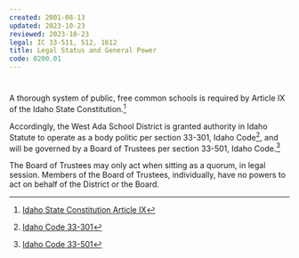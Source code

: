 ```yaml
---
created: 2001-08-13
updated: 2023-10-23
reviewed: 2023-10-23
legal: IC 33-511, 512, 1612
title: Legal Status and General Power
code: 0200.01
---
```


#  

A thorough system of public, free common schools is required by Article IX of the Idaho State Constitution.[^article9]

Accordingly, the West Ada School District is granted authority in Idaho Statute to operate as a body politic per section 33-301, Idaho Code[^ic-33-301], and will be governed by a Board of Trustees per section 33-501, Idaho Code.[^ic-33-501]

The Board of Trustees may only act when sitting as a quorum, in legal session. Members of the Board of Trustees, individually, have no powers to act on behalf of the District or the Board.

[^article9]: [Idaho State Constitution Article IX](https://sos.idaho.gov/elect/stcon/article_IX.html)
[^ic-33-301]: [Idaho Code 33-301](https://legislature.idaho.gov/statutesrules/idstat/title33/t33ch3/sect33-301/)
[^ic-33-501]: [Idaho Code 33-501]( https://legislature.idaho.gov/statutesrules/idstat/title33/t33ch5/sect33-501/)
